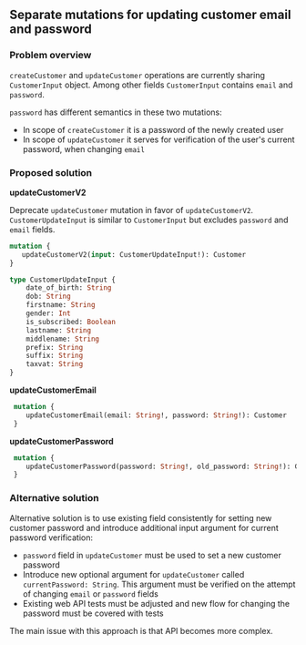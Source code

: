 ## Separate mutations for updating customer email and password

### Problem overview
`createCustomer` and `updateCustomer` operations are currently sharing `CustomerInput` object. Among other fields `CustomerInput` contains `email` and `password`.

`password` has different semantics in these two mutations:
 - In scope of `createCustomer` it is a password of the newly created user
 - In scope of `updateCustomer` it serves for verification of the user's current password, when changing `email`

### Proposed solution

**updateCustomerV2**

Deprecate `updateCustomer` mutation in favor of `updateCustomerV2`. `CustomerUpdateInput` is similar to `CustomerInput` but excludes `password` and `email` fields.

 ```graphql
 mutation {
    updateCustomerV2(input: CustomerUpdateInput!): Customer
 }
 
 type CustomerUpdateInput {
     date_of_birth: String
     dob: String
     firstname: String
     gender: Int
     is_subscribed: Boolean
     lastname: String
     middlename: String
     prefix: String
     suffix: String
     taxvat: String
 }
 ```
 
 **updateCustomerEmail**
 
 ```graphql
  mutation {
     updateCustomerEmail(email: String!, password: String!): Customer
  }
 ```
 
 **updateCustomerPassword**
 
 ```graphql
  mutation {
     updateCustomerPassword(password: String!, old_password: String!): Customer
  }
 ```
 
 ### Alternative solution
 
 Alternative solution is to use existing field consistently for setting new customer password and introduce additional input argument for current password verification:

 - `password` field in `updateCustomer` must be used to set a new customer password
 - Introduce new optional argument for `updateCustomer` called `currentPassword: String`. This argument must be verified on the attempt of changing `email` or `password` fields
 - Existing web API tests must be adjusted and new flow for changing the password must be covered with tests
 
 The main issue with this approach is that API becomes more complex.
